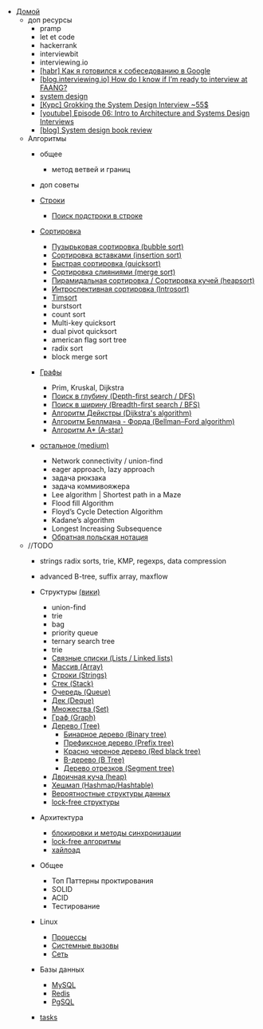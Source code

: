 - [Домой](/README.md)
  - доп ресурсы
    - pramp
    - let et code
    - hackerrank
    - interviewbit
    - interviewing.io
    - [[habr] Как я готовился к собеседованию в Google](https://habr.com/ru/company/skillfactory/blog/538536/)
    - [[blog.interviewing.io] How do I know if I’m ready to interview at FAANG?](https://blog.interviewing.io/how-do-i-know-if-im-ready-to-interview-at-faang/)
    - [system design](https://morioh.com/p/d92bef20b205)
    - [[Курс] Grokking the System Design Interview ~55$](https://www.educative.io/courses/grokking-the-system-design-interview)
    - [[youtube] Episode 06: Intro to Architecture and Systems Design Interviews](https://www.youtube.com/watch?v=ZgdS0EUmn70)
    - [[blog] System design book review](https://blog.pragmaticengineer.com/system-design-interview-an-insiders-guide-review/)
  - Алгоритмы
     - общее
         - метод ветвей и границ
         
    - доп советы
    - [Строки](strings.md)
        - [Поиск подстроки в строке](strings/search_substring.md)
    - [Сортировка](sort.md)
        - [Пузырьковая сортировка (bubble sort)](sort/bubble_sort.md)
        - [Сортировка вставками (insertion sort)](sort/insertion_sort.md)
        - [Быстрая сортировка (quicksort)](sort/quicksort.md)
        - [Сортировка слияниями (merge sort)](sort/merge_sort.md)
        - [Пирамидальная сортировка / Сортировка кучей (heapsort)](sort/heap_sort.md)
        - [Интроспективная сортировка (Introsort)](sort/introsort.md)
        - [Timsort](sort/timsort.md)
        - burstsort
        - count sort
        - Multi-key quicksort
        - dual pivot quicksort
        - american flag sort tree
        - radix sort
        - block merge sort
    - [Графы](graphs.md)
        - Prim, Kruskal, Dijkstra
        - [Поиск в глубину (Depth-first search / DFS)](graphs/DFS.md)
        - [Поиск в ширину (Breadth-first search / BFS)](graphs/BFS.md)
        - [Алгоритм Дейкстры (Dijkstra's algorithm)](graphs/dijkstra.md)
        - [Алгоритм Беллмана - Форда (Bellman–Ford algorithm)](graphs/bellman_ford.md)
        - [Алгоритм A* (A-star)](graphs/a_star.md)
    - [остальное (medium)](https://medium.com/techie-delight/top-algorithms-data-structures-concepts-every-computer-science-student-should-know-e0549c67b4ac)
        - Network connectivity / union-find
        - eager approach, lazy approach
        - задача рюкзака
        - задача коммивояжера
        - Lee algorithm | Shortest path in a Maze
        - Flood fill Algorithm
        - Floyd’s Cycle Detection Algorithm
        - Kadane’s algorithm
        - Longest Increasing Subsequence
        - [Обратная польская нотация](https://ru.wikipedia.org/wiki/%D0%9E%D0%B1%D1%80%D0%B0%D1%82%D0%BD%D0%B0%D1%8F_%D0%BF%D0%BE%D0%BB%D1%8C%D1%81%D0%BA%D0%B0%D1%8F_%D0%B7%D0%B0%D0%BF%D0%B8%D1%81%D1%8C)
  - //TODO
      - strings radix sorts, trie, KMP, regexps, data compression
      - advanced B-tree, suffix array, maxflow
      - Структуры [(вики)](https://ru.wikipedia.org/wiki/%D0%9F%D1%80%D0%BE%D0%B5%D0%BA%D1%82:%D0%9C%D0%B0%D1%82%D0%B5%D0%BC%D0%B0%D1%82%D0%B8%D0%BA%D0%B0/%D0%A1%D0%BF%D0%B8%D1%81%D0%BA%D0%B8/%D0%A1%D0%BF%D0%B8%D1%81%D0%BE%D0%BA_%D1%81%D1%82%D1%80%D1%83%D0%BA%D1%82%D1%83%D1%80_%D0%B4%D0%B0%D0%BD%D0%BD%D1%8B%D1%85)
        - union-find
        - trie
        - bag
        - priority queue
        - ternary search tree
        - trie
        - [Связные списки (Lists / Linked lists)](README.md)
        - [Массив (Array)](README.md)
        - [Строки (Strings)](README.md)
        - [Стек (Stack)](README.md)
        - [Очередь (Queue)](README.md)
        - [Дек (Deque)](README.md)
        - [Множества (Set)](README.md)
        - [Граф (Graph)](README.md)
        - [Дерево (Tree)](README.md)
            - [Бинарное дерево (Binary tree)](README.md)
            - [Префиксное дерево (Prefix tree)](README.md)
            - [Красно череное дерево (Red black tree)](README.md)
            - [B-дерево (B Tree)](README.md)
            - [Дерево отрезков (Segment tree)](https://ru.wikipedia.org/wiki/%D0%94%D0%B5%D1%80%D0%B5%D0%B2%D0%BE_%D0%BE%D1%82%D1%80%D0%B5%D0%B7%D0%BA%D0%BE%D0%B2)
        - [Двоичная куча (heap)](README.md)
        - [Хешмап (Hashmap/Hashtable)](README.md)
        - [Вероятностные структуры данных](README.md)
        - [lock-free структуры](README.md)

      - Архитектура
        - [блокировки и методы синхронизации](README.md)
        - [lock-free алгоритмы](README.md)
        - [хайлоад](README.md)

      - Общее
        - Топ Паттерны проктирования
        - SOLID
        - ACID
        - Тестирование

      - Linux
    
        - [Процессы](README.md)
        - [Системные вызовы](README.md)
        - [Сеть](README.md)

      - Базы данных

        - [MySQL](README.md)
        - [Redis](README.md)
        - [PgSQL](README.md)
    
    - [tasks](https://www.algoexpert.io/questions?r=ads&gclid=Cj0KCQiA6Or_BRC_ARIsAPzuer9uGarGHwAFnttKzD08eyK8k6G-bv9y-PnGDs-o07kcsLo_NWuFK_4aAttcEALw_wcB)